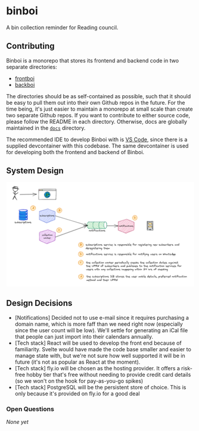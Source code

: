 # binboi

A bin collection reminder for Reading council.

## Contributing

Binboi is a monorepo that stores its frontend and backend code in two separate directories:

* [frontboi](./frontboi/)
* [backboi](./backboi/)

The directories should be as self-contained as possible, such that it should be easy to pull them out into their own Github repos in the future. For the time being, it's just easier to maintain a monorepo at small scale than create two separate Github repos. If you want to contribute to either source code, please follow the README in each directory. Otherwise, docs are globally maintained in the [`docs`](./docs/) directory.

The recommended IDE to develop Binboi with is [VS Code](https://code.visualstudio.com/download), since there is a supplied devcontainer with this codebase. The same devcontainer is used for developing both the frontend and backend of Binboi.

## System Design

![binboi system design](./images/system-design.png)

## Design Decisions

* [Notifications] Decided not to use e-mail since it requires purchasing a domain name, which is more faff than we need right now (especially since the user count will be low). We'll settle for generating an iCal file that people can just import into their calendars annually.
* [Tech stack] React will be used to develop the front end because of familiarity. Svelte would have made the code base smaller and easier to manage state with, but we're not sure how well supported it will be in future (it's not as popular as React at the moment).
* [Tech stack] fly.io will be chosen as the hosting provider. It offers a risk-free hobby tier that's free without needing to provide credit card details (so we won't on the hook for pay-as-you-go spikes)
* [Tech stack] PostgreSQL will be the persistent store of choice. This is only because it's provided on fly.io for a good deal

### Open Questions

_None yet_